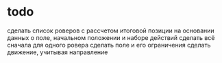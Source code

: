 # todo

сделать список роверов с рассчетом итоговой позиции на основании данных о поле, начальном положении и наборе действий
сделать всё сначала для одного ровера
сделать поле и его ограничения
сделать движение, учитывая направление
